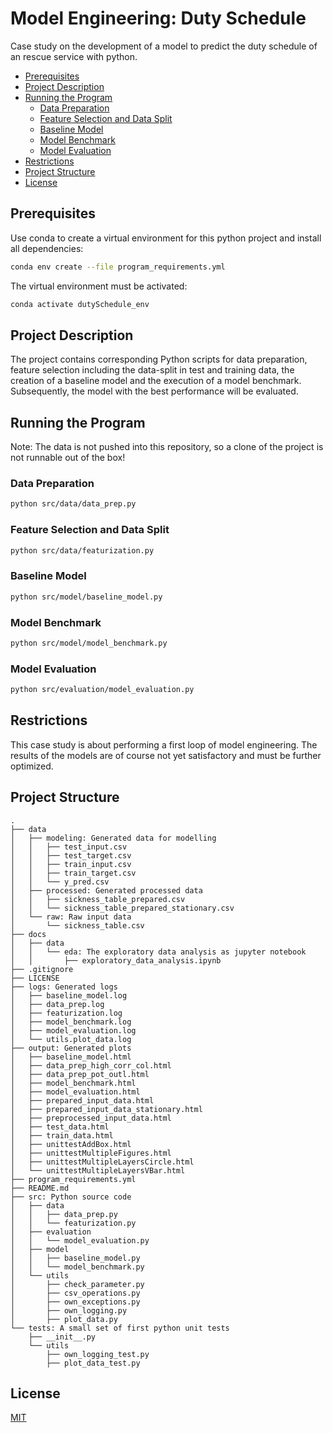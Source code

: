 Model Engineering: Duty Schedule
==============================================

Case study on the development of a model to predict the duty schedule of an rescue service with python.

- [Prerequisites](#prerequisites)
- [Project Description](#project-description)
- [Running the Program](#running-the-program)
  - [Data Preparation](#data-preparation)
  - [Feature Selection and Data Split](#feature-selection-and-data-split)
  - [Baseline Model](#baseline-model)
  - [Model Benchmark](#model-benchmark)
  - [Model Evaluation](#model-evaluation)
- [Restrictions](#restrictions)
- [Project Structure](#project-structure)
- [License](#license)

## Prerequisites

Use conda to create a virtual environment for this python project and install all dependencies:

```bash
conda env create --file program_requirements.yml
```

The virtual environment must be activated:

```bash
conda activate dutySchedule_env 
```

## Project Description

The project contains corresponding Python scripts for data preparation, feature selection including the data-split in test and training data, the creation of a baseline model and the execution of a model benchmark. Subsequently, the model with the best performance will be evaluated.

## Running the Program

Note: The data is not pushed into this repository, so a clone of the project is not runnable out of the box!

### Data Preparation

```bash
python src/data/data_prep.py
```

### Feature Selection and Data Split

```bash
python src/data/featurization.py
```

### Baseline Model

```bash
python src/model/baseline_model.py
```

### Model Benchmark

```bash
python src/model/model_benchmark.py
```

### Model Evaluation

```bash
python src/evaluation/model_evaluation.py
```

## Restrictions

This case study is about performing a first loop of model engineering. The results of the models are of course not yet satisfactory and must be further optimized.

## Project Structure

```
.
├── data
│   ├── modeling: Generated data for modelling
│   │   ├── test_input.csv
│   │   ├── test_target.csv
│   │   ├── train_input.csv
│   │   ├── train_target.csv
│   │   └── y_pred.csv
│   ├── processed: Generated processed data
│   │   ├── sickness_table_prepared.csv
│   │   └── sickness_table_prepared_stationary.csv
│   └── raw: Raw input data
│       └── sickness_table.csv
├── docs
│   ├── data
│   │   └── eda: The exploratory data analysis as jupyter notebook
│   │       ├── exploratory_data_analysis.ipynb
├── .gitignore
├── LICENSE
├── logs: Generated logs
│   ├── baseline_model.log
│   ├── data_prep.log
│   ├── featurization.log
│   ├── model_benchmark.log
│   ├── model_evaluation.log
│   └── utils.plot_data.log
├── output: Generated plots
│   ├── baseline_model.html
│   ├── data_prep_high_corr_col.html
│   ├── data_prep_pot_outl.html
│   ├── model_benchmark.html
│   ├── model_evaluation.html
│   ├── prepared_input_data.html
│   ├── prepared_input_data_stationary.html
│   ├── preprocessed_input_data.html
│   ├── test_data.html
│   ├── train_data.html
│   ├── unittestAddBox.html
│   ├── unittestMultipleFigures.html
│   ├── unittestMultipleLayersCircle.html
│   └── unittestMultipleLayersVBar.html
├── program_requirements.yml
├── README.md
├── src: Python source code
│   ├── data
│   │   ├── data_prep.py
│   │   └── featurization.py
│   ├── evaluation
│   │   └── model_evaluation.py
│   ├── model
│   │   ├── baseline_model.py
│   │   └── model_benchmark.py
│   └── utils
│       ├── check_parameter.py
│       ├── csv_operations.py
│       ├── own_exceptions.py
│       ├── own_logging.py
│       ├── plot_data.py
└── tests: A small set of first python unit tests
    ├── __init__.py
    └── utils
        ├── own_logging_test.py
        ├── plot_data_test.py
```

## License
[MIT](LICENSE)